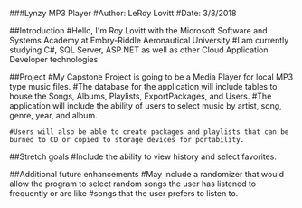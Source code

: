 ###Lynzy MP3 Player
  #Author: LeRoy Lovitt
  #Date: 3/3/2018

##Introduction
	#Hello, I'm Roy Lovitt with the Microsoft Software and Systems Academy at Embry-Riddle Aeronautical University 
	#I am currently studying C#, SQL Server, ASP.NET as well as other Cloud Application Developer technologies

##Project
	#My Capstone Project is going to be a Media Player for local MP3 type music files. 
	#The database for the application will include tables to house the Songs, Albums, Playlists, ExportPackages, and Users.
	#The application will include the ability of users to select music by artist, song, genre, year, and album.  

	#Users will also be able to create packages and playlists that can be burned to CD or copied to storage devices for portability.  

##Stretch goals 
	#Include the ability to view history and select favorites.  

##Additional future enhancements 
	#May include a randomizer that would allow the program to select random songs the user has listened to frequently or are like 
	#songs that the user prefers to listen to.


  


